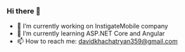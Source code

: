 ### Hi there 👋

- 🔭 I’m currently working on InstigateMobile company
- 🌱 I’m currently learning ASP.NET Core and Angular
- 📫 How to reach me: davidkhachatryan359@gmail.com

<!--
**davidkhachatryan123/davidkhachatryan123** is a ✨ _special_ ✨ repository because its `README.md` (this file) appears on your GitHub profile.

Here are some ideas to get you started:

- 🔭 I’m currently working on ...
- 🌱 I’m currently learning ...
- 👯 I’m looking to collaborate on ...
- 🤔 I’m looking for help with ...
- 💬 Ask me about ...
- 📫 How to reach me: ...
- 😄 Pronouns: ...
- ⚡ Fun fact: ...
-->
